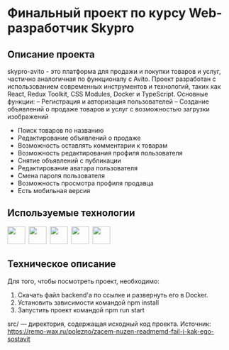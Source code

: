 # Финальный проект по курсу Web-разработчик Skypro

## Описание проекта
skypro-avito - это платформа для продажи и покупки товаров и услуг, частично аналогичная по функционалу с Avito. Проект разработан с использованием современных инструментов и технологий, таких как React, Redux Toolkit, CSS Modules, Docker и TypeScript.
Основные функции:
– Регистрация и авторизация пользователей
– Создание объявлений о продаже товаров и услуг с возможностью загрузки изображений
- Поиск товаров по названию
- Редактирование объявлений о продаже
- Возможность оставлять комментарии к товарам
- Возможность редактирования профиля пользователя
- Снятие объявлений с публикации
- Редактирование аватара пользователя
- Смена пароля пользователя
- Возможность просмотра профиля продавца
- Есть мобильная версия
  
## Используемые технологии
<div>
  <img src="https://cdn.jsdelivr.net/gh/devicons/devicon/icons/css3/css3-original.svg" width="40" height="40"/>&nbsp;
  <img src="https://cdn.jsdelivr.net/gh/devicons/devicon/icons/react/react-original-wordmark.svg" width="40" height="40"/>&nbsp;   
  <img src="https://cdn.jsdelivr.net/gh/devicons/devicon/icons/typescript/typescript-original.svg" width="40" height="40"/>&nbsp;  
  <img src="https://cdn.jsdelivr.net/gh/devicons/devicon/icons/redux/redux-original.svg" width="40" height="40"/>&nbsp;     
  <img src="https://cdn.jsdelivr.net/gh/devicons/devicon/icons/docker/docker-plain-wordmark.svg" width="40" height="40"/>&nbsp;  
</div>

## Техническое описание
Для того, чтобы посмотреть проект, необходимо:  
1. Скачать файл backend'a по ссылке и развернуть его в Docker.
2. Установить зависимости командой npm install
3. Запустить проект командой npm run start

src/ — директория, содержащая исходный код проекта.
Источник: https://remo-wax.ru/polezno/zacem-nuzen-readmemd-fail-i-kak-ego-sostavit
  
